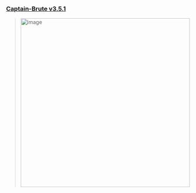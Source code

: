 ### [Captain-Brute v3.5.1](https://github.com/CybernetiX-S3C/Captain-Brute)
  > <img width="462" alt="image" src="https://user-images.githubusercontent.com/51442719/181038248-c39fa34e-6eaa-4645-85a6-6e593970b8e0.png">
